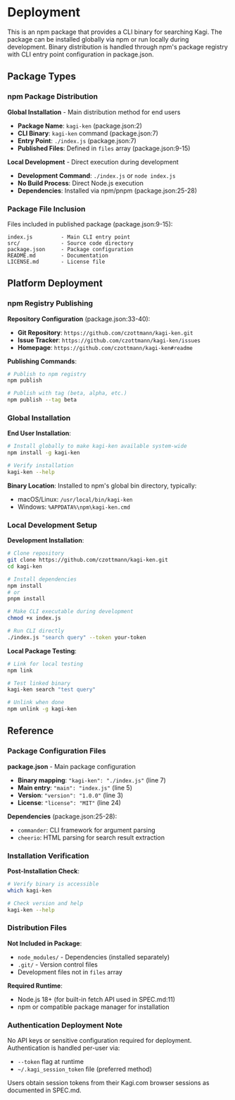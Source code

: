 <!-- Generated: 2025-08-04T21:37:01+02:00 -->

# Deployment

This is an npm package that provides a CLI binary for searching Kagi. The package can be installed globally via npm or run locally during development. Binary distribution is handled through npm's package registry with CLI entry point configuration in package.json.

## Package Types

### npm Package Distribution

**Global Installation** - Main distribution method for end users
- **Package Name**: `kagi-ken` (package.json:2)
- **CLI Binary**: `kagi-ken` command (package.json:7)
- **Entry Point**: `./index.js` (package.json:7)
- **Published Files**: Defined in `files` array (package.json:9-15)

**Local Development** - Direct execution during development
- **Development Command**: `./index.js` or `node index.js`
- **No Build Process**: Direct Node.js execution
- **Dependencies**: Installed via npm/pnpm (package.json:25-28)

### Package File Inclusion

Files included in published package (package.json:9-15):
```
index.js         - Main CLI entry point
src/             - Source code directory
package.json     - Package configuration
README.md        - Documentation
LICENSE.md       - License file
```

## Platform Deployment

### npm Registry Publishing

**Repository Configuration** (package.json:33-40):
- **Git Repository**: `https://github.com/czottmann/kagi-ken.git`
- **Issue Tracker**: `https://github.com/czottmann/kagi-ken/issues`
- **Homepage**: `https://github.com/czottmann/kagi-ken#readme`

**Publishing Commands**:
```bash
# Publish to npm registry
npm publish

# Publish with tag (beta, alpha, etc.)
npm publish --tag beta
```

### Global Installation

**End User Installation**:
```bash
# Install globally to make kagi-ken available system-wide
npm install -g kagi-ken

# Verify installation
kagi-ken --help
```

**Binary Location**: Installed to npm's global bin directory, typically:
- macOS/Linux: `/usr/local/bin/kagi-ken`
- Windows: `%APPDATA%\npm\kagi-ken.cmd`

### Local Development Setup

**Development Installation**:
```bash
# Clone repository
git clone https://github.com/czottmann/kagi-ken.git
cd kagi-ken

# Install dependencies
npm install
# or
pnpm install

# Make CLI executable during development
chmod +x index.js

# Run CLI directly
./index.js "search query" --token your-token
```

**Local Package Testing**:
```bash
# Link for local testing
npm link

# Test linked binary
kagi-ken search "test query"

# Unlink when done
npm unlink -g kagi-ken
```

## Reference

### Package Configuration Files

**package.json** - Main package configuration
- **Binary mapping**: `"kagi-ken": "./index.js"` (line 7)
- **Main entry**: `"main": "index.js"` (line 5)
- **Version**: `"version": "1.0.0"` (line 3)
- **License**: `"license": "MIT"` (line 24)

**Dependencies** (package.json:25-28):
- `commander`: CLI framework for argument parsing
- `cheerio`: HTML parsing for search result extraction

### Installation Verification

**Post-Installation Check**:
```bash
# Verify binary is accessible
which kagi-ken

# Check version and help
kagi-ken --help
```

### Distribution Files

**Not Included in Package**:
- `node_modules/` - Dependencies (installed separately)
- `.git/` - Version control files
- Development files not in `files` array

**Required Runtime**:
- Node.js 18+ (for built-in fetch API used in SPEC.md:11)
- npm or compatible package manager for installation

### Authentication Deployment Note

No API keys or sensitive configuration required for deployment. Authentication is handled per-user via:
- `--token` flag at runtime
- `~/.kagi_session_token` file (preferred method)

Users obtain session tokens from their Kagi.com browser sessions as documented in SPEC.md.
